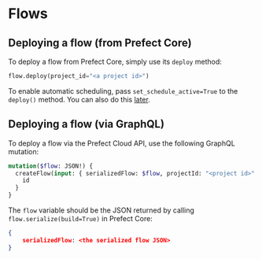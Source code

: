 # Flows

## Deploying a flow (from Prefect Core)

To deploy a flow from Prefect Core, simply use its `deploy` method:

```python
flow.deploy(project_id="<a project id>")
```

To enable automatic scheduling, pass `set_schedule_active=True` to the `deploy()` method. You can also do this [later](schedules.md).

## Deploying a flow (via GraphQL)

To deploy a flow via the Prefect Cloud API, use the following GraphQL mutation:

```graphql
mutation($flow: JSON!) {
  createFlow(input: { serializedFlow: $flow, projectId: "<project id>" }) {
    id
  }
}
```

The `flow` variable should be the JSON returned by calling `flow.serialize(build=True)` in Prefect Core:

```json
{
    serializedFlow: <the serialized flow JSON>
}
```
